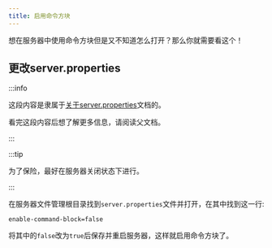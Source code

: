 ```yaml
---
title: 启用命令方块
---
```


想在服务器中使用命令方块但是又不知道怎么打开？那么你就需要看这个！

## 更改server.properties

:::info

这段内容是隶属于[关于server.properties](../20-serverproperties.md)文档的。

看完这段内容后想了解更多信息，请阅读父文档。

:::

:::tip

为了保险，最好在服务器关闭状态下进行。

:::

在服务器文件管理根目录找到`server.properties`文件并打开，在其中找到这一行:

```text
enable-command-block=false
```

将其中的`false`改为`true`后保存并重启服务器，这样就启用命令方块了。

